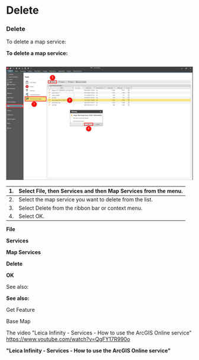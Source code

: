 # Delete

### Delete

To delete a map service:

**To delete a map service:**

|  |  |
| --- | --- |

![Image](graphics/00814841.jpg)

| 1. | Select File, then Services and then Map Services from the menu. |
| --- | --- |
| 2. | Select the map service you want to delete from the list. |
| 3. | Select Delete from the ribbon bar or context menu. |
| 4. | Select OK. |

**File**

**Services**

**Map Services**

**Delete**

**OK**

See also:

**See also:**

Get Feature

Base Map

The video "Leica Infinity - Services - How to use the ArcGIS Online service" https://www.youtube.com/watch?v=QgFY17R990o

**"Leica Infinity - Services - How to use the ArcGIS Online service"**

